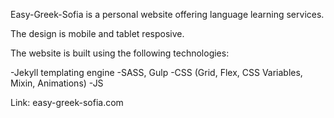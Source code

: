 Easy-Greek-Sofia is a personal website offering language learning services.

The design is mobile and tablet resposive.

The website is built using the following technologies:

-Jekyll templating engine
-SASS, Gulp
-CSS (Grid, Flex, CSS Variables, Mixin, Animations)
-JS

Link: easy-greek-sofia.com

